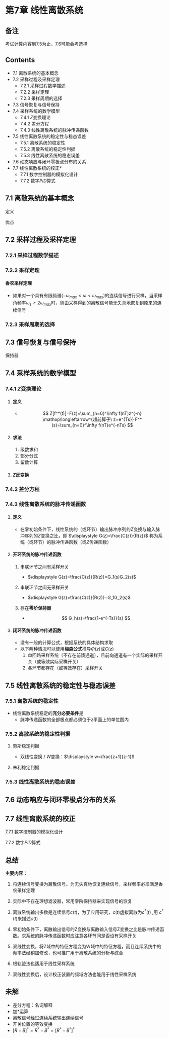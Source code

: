 # 第7章 线性离散系统

## 备注

考试计算内容到7.5为止，7.6可能会考选择

## Contents

- 7.1 离散系统的基本概念
- 7.2 采样过程及采样定理
  - 7.2.1 采样过程数学描述
  - 7.2.2 采样定理
  - 7.2.3 采样周期的选择
- 7.3 信号恢复与信号保持
- 7.4 采样系统的数学模型
  - 7.4.1 $Z$变换理论
  - 7.4.2 差分方程
  - 7.4.3 线性离散系统的脉冲传递函数
- 7.5 线性离散系统的稳定性与稳态误差
  - 7.5.1 离散系统的稳定性
  - 7.5.2 离散系统的稳定性判据
  - 7.5.3 线性离散系统的稳态误差
- 7.6 动态响应与闭环零极点分布的关系
- 7.7 线性离散系统的校正*
  - 7.7.1 数字控制器的模拟化设计
  - 7.7.2 数字$PID$算式

## 7.1 离散系统的基本概念

定义

优点

## 7.2 采样过程及采样定理

### 7.2.1 采样过程数学描述

### 7.2.2 采样定理

#### 香农采样定理

- 如果对一个具有有限频谱($-\omega_{max}<\omega<\omega_{max}$)的连续信号进行采样，当采样角频率$\omega_s\ge 2\omega_{max}$时，则由采样得到的离散信号能无失真地恢复到原来的连续信号

### 7.2.3 采样周期的选择

## 7.3 信号恢复与信号保持

保持器

## 7.4 采样系统的数学模型

### 7.4.1 $Z$变换理论

1. #### 定义

   - $$
     Z[f^*(t)]=F(z)=\sum_{n=0}^\infty f(nT)z^{-n}
     \mathop\longleftarrow^{超前算子\ z=e^{Ts}}
     F^*(s)=\sum_{n=0}^\infty f(nT)e^{-nTs}
     $$

2. #### 求法

   1. 级数求和
   2. 部分分式
   3. 留数计算
3. #### $Z$反变换

### 7.4.2 差分方程

### 7.4.3 线性离散系统的脉冲传递函数

1. #### 定义

   - 在零初始条件下，线性系统的（或环节）输出脉冲序列的$Z$变换与输入脉冲序列的$Z$变换之比，即 $\displaystyle G(z)=\frac{C(z)}{R(z)}$ 称为系统（或环节）的脉冲传递函数（或$Z$传递函数）

2. #### 开环系统的脉冲传递函数

   1. 串联环节之间有采样开关
      - $\displaystyle G(z)=\frac{C(z)}{R(z)}=G_1(s)G_2(s)$ 

   2. 串联环节之间无采样开关
      - $\displaystyle G(z)=\frac{C(z)}{R(z)}=G_1G_2(s)$ 

   3. 存在**零阶保持器** 

      - $$
        G_h(s)=\frac{1-e^{-Ts}}{s}
        $$

3. #### 闭环系统的脉冲传递函数

   - 没有一般的计算公式，根据系统的具体结构求取
   - 以下两种情况可以使用**梅森公式**推导$\Phi(z)$或$C(z)$ 
     1. 单回路采样系统（不存在前馈通道），且前向通道有一个实际的采样开关（或等效实际采样开关）
     2. 各环节都存在（或等效存在）采样开关


## 7.5 线性离散系统的稳定性与稳态误差

### 7.5.1 离散系统的稳定性

- 线性离散系统稳定的**充分必要条件**是
  - 脉冲传递函数的全部极点都必须位于$z$平面上的单位圆内

### 7.5.2 离散系统的稳定性判据

1. 劳斯稳定判据
   - 双线性变换 / $W$变换：$\displaystyle w=\frac{z+1}{z-1}$ 

2. 朱利稳定判据

### 7.5.3 线性离散系统的稳态误差



## 7.6 动态响应与闭环零极点分布的关系

## 7.7 线性离散系统的校正

7.7.1 数字控制器的模拟化设计

7.7.2 数字$PID$算式

## 总结

**主要内容：** 

1. 将连续信号变换为离散信号。为无失真地恢复连续信号，采样频率必须满足香农采样定理
2. 实际中不存在理想滤波器，常用零阶保持器来实现信号的恢复
3. 离散系统输出多数是连续信号$c(t)$，为了应用研究，$c(t)$虚拟离散为$c^*(t)$ ,用 $c^*(t)$来描述$c(t)$
4. 零初始条件下，离散输出信号的Z变换与离散输入信号Z变换之比是脉冲传递函数。求系统的脉冲传递函数时应注意各环节间是否设有采样开关

5. 双线性变换，将Z域中的特征方程变为W域中的特征方程，而且连续系统中的频率法经稍加修改，也可推广用于离散系统的分析与综合
6. 根轨迹法也适用于线性采样系统
7. 双线性变换后，设计校正装置的频域方法也能用于线性采样系统

## 未解

- 差分方程：名词解释
- 加*运算
- 离散信号经过连续系统输出连续信号
- 开关位置的等效变换
- $[R-B]^*=R^*-B^*=[R^*-B^*]^*$ 
